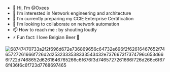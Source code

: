 - 👋 Hi, I’m @Oxees
- 👀 I’m interested in Network engineering and architecture 
- 🌱 I’m currently preparing my CCIE Enterprise Certification
- 💞️ I’m looking to collaborate on network automation
- 📫 How to reach me : by shouting loudly
- ⚡ Fun fact: I love Belgian Beer :beer:

![68747470733a2f2f696d672e736869656c64732e696f2f62616467652f7465727261666f726d2d2532333538333543432e7376673f7374796c653d666f722d7468652d6261646765266c6f676f3d7465727261666f726d266c6f676f436f6c6f723d7768697465](https://github.com/Oxees/Oxees/assets/161740087/76cb2718-71af-4ef1-ab43-6b197edb79f2)
